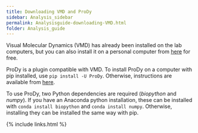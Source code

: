 ```yaml
---
title: Downloading VMD and ProDy
sidebar: Analysis_sidebar
permalink: Analysisguide-downloading-VMD.html
folder: Analysis_guide
---
```


<link rel="stylesheet" href="css/theme-purple.css">

Visual Molecular Dynamics (VMD) has already been installed on the lab
computers, but you can also install it on a personal computer from
[here](http://www.ks.uiuc.edu/Research/vmd/) for free.

ProDy is a plugin compatible with VMD.
To install ProDy on a computer with pip installed, use `pip install -U ProDy`.
Otherwise, instructions are available from
[here](http://prody.csb.pitt.edu/downloads/).

To use ProDy, two Python dependencies are required (*biopython* and *numpy*).
If you have an Anaconda python installation, these can be installed with
`conda install biopython` and `conda install numpy`.
Otherwise, installing they can be installed the same way with pip.

{% include links.html %}
